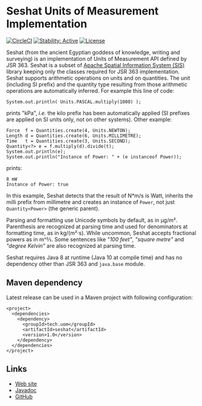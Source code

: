 # Seshat Units of Measurement Implementation

[![CircleCI](https://circleci.com/gh/unitsofmeasurement/seshat.svg?style=svg)](https://circleci.com/gh/unitsofmeasurement/seshat)
[![Stability: Active](https://masterminds.github.io/stability/active.svg)](https://masterminds.github.io/stability/active.html)
[![License](https://img.shields.io/badge/license-Apache2-red.svg)](http://opensource.org/licenses/apache-2.0)

Seshat (from the ancient Egyptian goddess of knowledge, writing and surveying)
is an implementation of Units of Measurement API defined by JSR 363. Seshat is
a subset of [Apache Spatial Information System (SIS)](http://sis.apache.org/)
library keeping only the classes required for JSR 363 implementation.
Seshat supports arithmetic operations on units and on quantities.
The unit (including SI prefix) and the quantity type resulting from
those arithmetic operations are automatically inferred.
For example this line of code:

```
System.out.println( Units.PASCAL.multiply(1000) );
```

prints "kPa", _i.e._ the kilo prefix has been automatically applied
(SI prefixes are applied on SI units only, not on other systems).
Other example:

```
Force  f = Quantities.create(4, Units.NEWTON);
Length d = Quantities.create(6, Units.MILLIMETRE);
Time   t = Quantities.create(3, Units.SECOND);
Quantity<?> e = f.multiply(d).divide(t);
System.out.println(e);
System.out.println("Instance of Power: " + (e instanceof Power));
```

prints:

```
8 mW
Instance of Power: true
```

In this example, Seshat detects that the result of N*m/s is Watt,
inherits the milli prefix from millimetre and creates an instance
of `Power`, not just `Quantity<Power>` (the generic parent).

Parsing and formatting use Unicode symbols by default, as in µg/m².
Parenthesis are recognized at parsing time and used for denominators at formatting time, as in kg/(m²⋅s).
While uncommon, Seshat accepts fractional powers as in m^⅔.
Some sentences like _"100 feet"_, _"square metre"_ and _"degree Kelvin"_
are also recognized at parsing time.

Seshat requires Java 8 at runtime (Java 10 at compile time)
and has no dependency other than JSR 363 and `java.base` module.


## Maven dependency

Latest release can be used in a Maven project with following configuration:

```
<project>
  <dependencies>
    <dependency>
      <groupId>tech.uom</groupId>
      <artifactId>seshat</artifactId>
      <version>1.0</version>
    </dependency>
  </dependencies>
</project>
```


## Links
* [Web site](https://unitsofmeasurement.github.io/seshat/)
* [Javadoc](https://unitsofmeasurement.github.io/seshat/api/)
* [GitHub](https://github.com/unitsofmeasurement/seshat)
